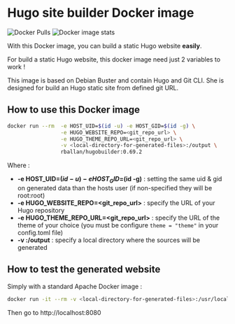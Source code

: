 # Hugo site builder Docker image

![Docker Pulls](https://img.shields.io/docker/pulls/rballan/hugobuilder?style=for-the-badge)
![Docker image stats](https://img.shields.io/docker/image-size/rballan/hugobuilder/latest?style=for-the-badge)

With this Docker image, you can build a static Hugo website **easily**. 

For build a static Hugo website, this docker image need just 2 variables to work ! 

This image is based on Debian Buster and contain Hugo and Git CLI. She is designed for build an Hugo static site from defined git URL. 
 
## How to use this Docker image 

```sh
docker run --rm  -e HOST_UID=$(id -u) -e HOST_GID=$(id -g) \
                 -e HUGO_WEBSITE_REPO=<git_repo_url> \
                 -e HUGO_THEME_REPO_URL=<git_repo_url> \
                 -v <local-directory-for-generated-files>:/output \
                 rballan/hugobuilder:0.69.2
```

Where : 
*  **-e HOST_UID=$(id -u) -e HOST_GID=$(id -g)** : setting the same uid & gid on generated data than the hosts user (if non-specified they will be root:root)
* **-e HUGO_WEBSITE_REPO=<git_repo_url>** : specify the URL of your Hugo repository 
* **-e HUGO_THEME_REPO_URL=<git_repo_url>** : specify the URL of the theme of your choice (you must be configure `theme = "theme"` in your config.toml file)
* **-v <local-directory-for-generated-files>:/output** : specify a local directory where the sources will be generated 


## How to test the generated website 

Simply with a standard Apache Docker image :

```sh
docker run -it --rm -v <local-directory-for-generated-files>:/usr/local/apache2/htdocs -p 8080:80 httpd
```

Then go to http://localhost:8080
